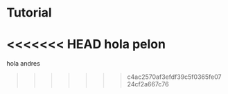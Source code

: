 # Tutorial
<<<<<<< HEAD
hola pelon
=======
hola andres
>>>>>>> c4ac2570af3efdf39c5f0365fe0724cf2a667c76
